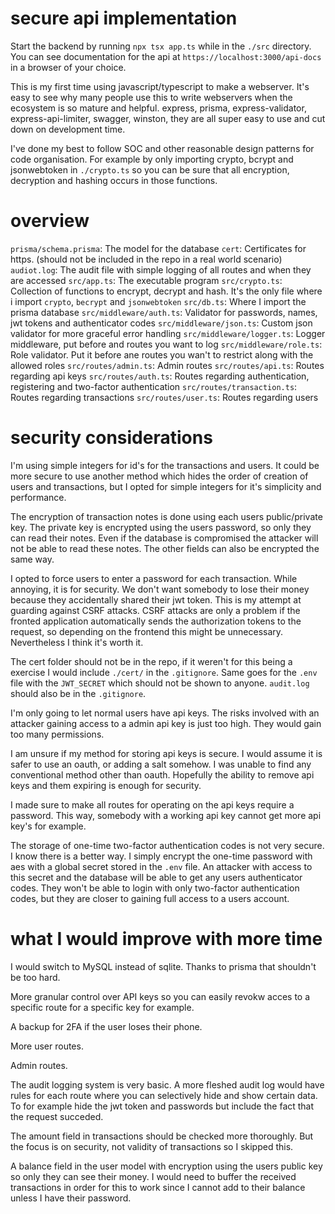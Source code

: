 # secure api implementation
Start the backend by running `npx tsx app.ts` while in the `./src` directory. You can see documentation for the api at `https://localhost:3000/api-docs` in a browser of your choice.

This is my first time using javascript/typescript to make a webserver. It's easy to see why many people use this to write webservers when the ecosystem is so mature and helpful. express, prisma, express-validator, express-api-limiter, swagger, winston, they are all super easy to use and cut down on development time.

I've done my best to follow SOC and other reasonable design patterns for code organisation. For example by only importing crypto, bcrypt and jsonwebtoken in `./crypto.ts` so you can be sure that all encryption, decryption and hashing occurs in those functions.

# overview
`prisma/schema.prisma`: The model for the database
`cert`: Certificates for https. (should not be included in the repo in a real world scenario)
`audiot.log`: The audit file with simple logging of all routes and when they are accessed
`src/app.ts`: The executable program
`src/crypto.ts`: Collection of functions to encrypt, decrypt and hash. It's the only file where i import `crypto`, `becrypt` and `jsonwebtoken`
`src/db.ts`: Where I import the prisma database
`src/middleware/auth.ts`: Validator for passwords, names, jwt tokens and authenticator codes
`src/middleware/json.ts`: Custom json validator for more graceful error handling
`src/middleware/logger.ts`: Logger middleware, put before and routes you want to log
`src/middleware/role.ts`: Role validator. Put it before ane routes you wan't to restrict along with the allowed roles
`src/routes/admin.ts`: Admin routes
`src/routes/api.ts`: Routes regarding api keys
`src/routes/auth.ts`: Routes regarding authentication, registering and two-factor authentication
`src/routes/transaction.ts`: Routes regarding transactions
`src/routes/user.ts`: Routes regarding users

# security considerations
I'm using simple integers for id's for the transactions and users. It could be more secure to use another method which hides the order of creation of users and transactions, but I opted for simple integers for it's simplicity and performance.

The encryption of transaction notes is done using each users public/private key. The private key is encrypted using the users password, so only they can read their notes. Even if the database is compromised the attacker will not be able to read these notes. The other fields can also be encrypted the same way.

I opted to force users to enter a password for each transaction. While annoying, it is for security. We don't want somebody to lose their money because they accidentally shared their jwt token. This is my attempt at guarding against CSRF attacks. CSRF attacks are only a problem if the fronted application automatically sends the authorization tokens to the request, so depending on the frontend this might be unnecessary. Nevertheless I think it's worth it.

The cert folder should not be in the repo, if it weren't for this being a exercise I would include `./cert/` in the `.gitignore`. Same goes for the `.env` file with the `JWT_SECRET` which should not be shown to anyone. `audit.log` should also be in the `.gitignore`.

I'm only going to let normal users have api keys. The risks involved with an attacker gaining access to a admin api key is just too high. They would gain too many permissions.

I am unsure if my method for storing api keys is secure. I would assume it is safer to use an oauth, or adding a salt somehow. I was unable to find any conventional method other than oauth. Hopefully the ability to remove api keys and them expiring is enough for security.

I made sure to make all routes for operating on the api keys require a password. This way, somebody with a working api key cannot get more api key's for example.

The storage of one-time two-factor authentication codes is not very secure. I know there is a better way. I simply encrypt the one-time password with aes with a global secret stored in the `.env` file. An attacker with access to this secret and the database will be able to get any users authenticator codes. They won't be able to login with only two-factor authentication codes, but they are closer to gaining full access to a users account.

# what I would improve with more time
I would switch to MySQL instead of sqlite. Thanks to prisma that shouldn't be too hard.

More granular control over API keys so you can easily revokw acces to a specific route for a specific key for example.

A backup for 2FA if the user loses their phone.

More user routes.

Admin routes.

The audit logging system is very basic. A more fleshed audit log would have rules for each route where you can selectively hide and show certain data. To for example hide the jwt token and passwords but include the fact that the request succeded.

The amount field in transactions should be checked more thoroughly. But the focus is on security, not validity of transactions so I skipped this.

A balance field in the user model with encryption using the users public key so only they can see their money. I would need to buffer the received transactions in order for this to work since I cannot add to their balance unless I have their password.
